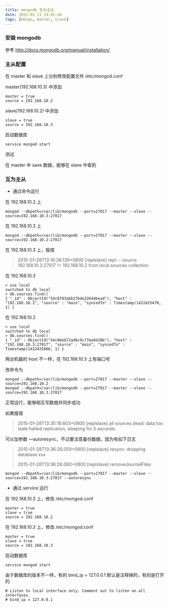 ```yaml
---
title: mongodb 互为主从
date: 2015-02-11 19:41:44
tags: [mongo, master, slave]
---
```


### 安装 mongodb
参考 <http://docs.mongodb.org/manual/installation/>



### 主从配置
在 master 和 slave 上分别修改配置文件 /etc/mongod.conf

master(192.168.10.3) 中添加

```
master = true
source = 192.168.10.2
```

slave(192.168.10.2) 中添加

```
slave = true
source = 192.168.10.3
```

启动数据库

```
service mongod start
```

测试

在 master 中 save 数据，能够在 slave 中查到

<!--more-->


### 互为主从

* 通过命令运行

在 192.168.10.2 上

```
mongod --dbpath=/var/lib/mongodb --port=27017 --master --slave --source=192.168.10.3:27017
```

在 192.168.10.3 上

```
mongod --dbpath=/var/lib/mongodb --port=27017 --master --slave --source=192.168.10.2:27017
```


在 192.168.10.3 上，报错

> 2015-01-28T13:16:38.139+0800 [replslave] repl: --source 192.168.10.2:27017 != 192.168.10.2 from local.sources collection



在 192.168.10.3

```
> use local
switched to db local
> db.sources.find()
{ "_id" : ObjectId("54c8783abb2fbde32644bead"), "host" : "192.168.10.2", "source" : "main", "syncedTo" : Timestamp(1422425470, 1) }
```

在 192.168.10.2

```
> use local
switched to db local
> db.sources.find()
{ "_id" : ObjectId("54c86eb72ad6c9c77ee0428b"), "host" : "192.168.10.3:27017", "source" : "main", "syncedTo" : Timestamp(1422425666, 1) }
```

两台机器的 host 不一样，在 192.168.10.3 上有端口号


改命令为

```
mongod --dbpath=/var/lib/mongodb --port=27017 --master --slave --source=192.168.10.2
mongod --dbpath=/var/lib/mongodb --port=27017 --master --slave --source=192.168.10.3:27017
```

正常运行，能够相互写数据并同步成功

如果报错
> 2015-01-28T13:35:18.603+0800 [replslave] all sources dead: data too stale halted replication, sleeping for 5 seconds

可以加参数 —autoresync，不过要注意备份数据，因为有如下日志

> 2015-01-28T13:36:26.059+0800 [replslave] resync: dropping database xxx
> 
> 2015-01-28T13:36:26.060+0800 [replslave] removeJournalFiles

```
mongod --dbpath=/var/lib/mongodb --port=27017 --master --slave --source=192.168.10.3:27017 --autoresync
```



* 通过 service 运行

在 192.168.10.3 上，修改 /etc/mongod.conf

```
master = true
slave = true
source = 192.168.10.2
```

在 192.168.10.3 上，修改 /etc/mongod.conf

```
master = true
slave = true
source = 192.168.10.3
```

启动数据库

```
service mongod start
```

由于数据库的版本不一样，有的 bind_ip = 127.0.0.1 默认是注释掉的，有的是打开的

```
# Listen to local interface only. Comment out to listen on all interfaces. 
# bind_ip = 127.0.0.1
```

